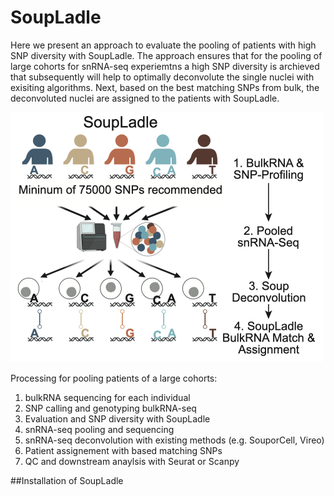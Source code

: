 # SoupLadle
Here we present an approach to evaluate the pooling of patients with high SNP diversity with SoupLadle. The approach ensures that for the pooling of large cohorts for snRNA-seq experiemtns a high SNP diversity is archieved that subsequently will help to optimally deconvolute the single nuclei with exisiting algorithms.
Next, based on the best matching SNPs from bulk, the deconvoluted nuclei are assigned to the patients with SoupLadle.

<img src="https://github.com/ToreBle/SoupLadle/blob/main/SoupLadle_Cover.png" width="500">

Processing for pooling patients of a large cohorts:

1. bulkRNA sequencing for each individual
2. SNP calling and genotyping bulkRNA-seq
3. Evaluation and SNP diversity with SoupLadle
4. snRNA-seq pooling and sequencing
5. snRNA-seq deconvolution with existing methods (e.g. SouporCell, Vireo)
6. Patient assignement with based matching SNPs
7. QC and downstream anaylsis with Seurat or Scanpy

##Installation of SoupLadle


